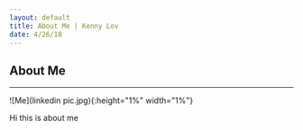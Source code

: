 ```yaml
---
layout: default
title: About Me | Kenny Lov
date: 4/26/18
---
```


## About Me
---
![Me](linkedin pic.jpg){:height="1%" width="1%"}

Hi this is about me 
